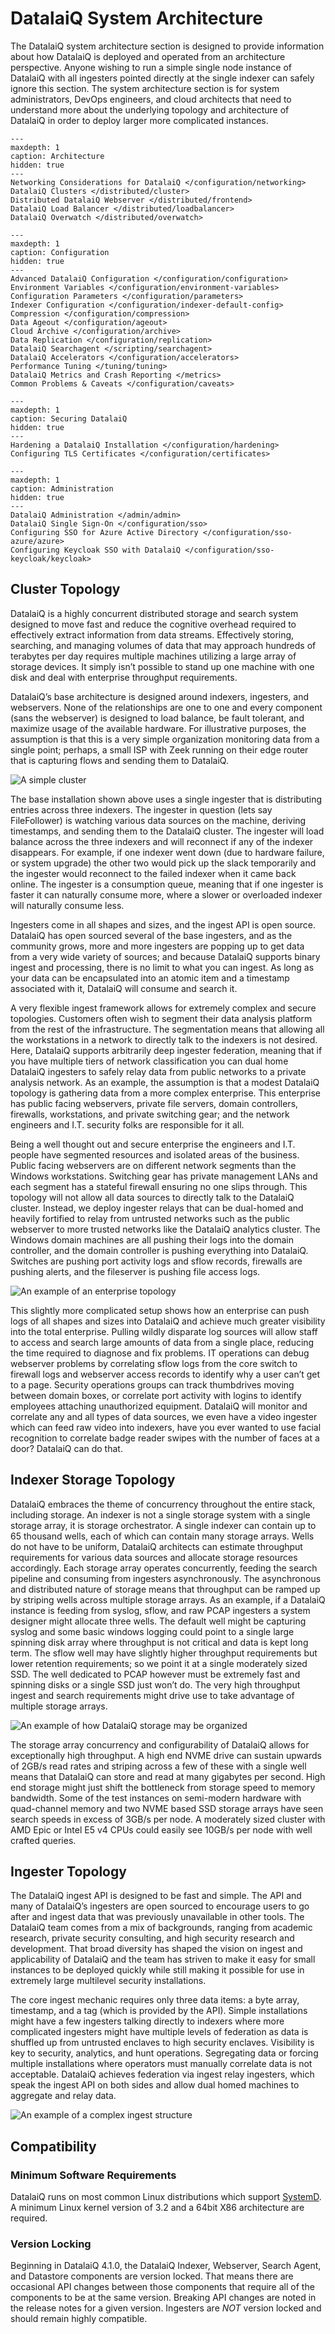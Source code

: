 # DatalaiQ System Architecture

The DatalaiQ system architecture section is designed to provide information about how DatalaiQ is deployed and operated from an architecture perspective.  Anyone wishing to run a simple single node instance of DatalaiQ with all ingesters pointed directly at the single indexer can safely ignore this section.  The system architecture section is for system administrators, DevOps engineers, and cloud architects that need to understand more about the underlying topology and architecture of DatalaiQ in order to deploy larger more complicated instances.

```{toctree}
---
maxdepth: 1
caption: Architecture
hidden: true
---
Networking Considerations for DatalaiQ </configuration/networking>
DatalaiQ Clusters </distributed/cluster>
Distributed DatalaiQ Webserver </distributed/frontend>
DatalaiQ Load Balancer </distributed/loadbalancer>
DatalaiQ Overwatch </distributed/overwatch>
```

```{toctree}
---
maxdepth: 1
caption: Configuration
hidden: true
---
Advanced DatalaiQ Configuration </configuration/configuration>
Environment Variables </configuration/environment-variables>
Configuration Parameters </configuration/parameters>
Indexer Configuration </configuration/indexer-default-config>
Compression </configuration/compression>
Data Ageout </configuration/ageout>
Cloud Archive </configuration/archive>
Data Replication </configuration/replication>
DatalaiQ Searchagent </scripting/searchagent>
DatalaiQ Accelerators </configuration/accelerators>
Performance Tuning </tuning/tuning>
DatalaiQ Metrics and Crash Reporting </metrics>
Common Problems & Caveats </configuration/caveats>
```

```{toctree}
---
maxdepth: 1
caption: Securing DatalaiQ
hidden: true
---
Hardening a DatalaiQ Installation </configuration/hardening>
Configuring TLS Certificates </configuration/certificates>
```

```{toctree}
---
maxdepth: 1
caption: Administration
hidden: true
---
DatalaiQ Administration </admin/admin>
DatalaiQ Single Sign-On </configuration/sso>
Configuring SSO for Azure Active Directory </configuration/sso-azure/azure>
Configuring Keycloak SSO with DatalaiQ </configuration/sso-keycloak/keycloak>
```

## Cluster Topology

DatalaiQ is a highly concurrent distributed storage and search system designed to move fast and reduce the cognitive overhead required to effectively extract information from data streams.  Effectively storing, searching, and managing volumes of data that may approach hundreds of terabytes per day requires multiple machines utilizing a large array of storage devices.  It simply isn’t possible to stand up one machine with one disk and deal with enterprise throughput requirements.

DatalaiQ’s base architecture is designed around indexers, ingesters, and webservers.  None of the relationships are one to one and every component (sans the webserver) is designed to load balance, be fault tolerant, and maximize usage of the available hardware. For illustrative purposes, the assumption is that this is a very simple organization monitoring data from a single point; perhaps, a small ISP with Zeek running on their edge router that is capturing flows and sending them to DatalaiQ.

![A simple cluster](SimpleCluster.png)

The base installation shown above uses a single ingester that is distributing entries across three indexers.  The ingester in question (lets say FileFollower) is watching various data sources on the machine, deriving timestamps, and sending them to the DatalaiQ cluster.  The ingester will load balance across the three indexers and will reconnect if any of the indexer disappears.  For example, if one indexer went down (due to hardware failure, or system upgrade) the other two would pick up the slack temporarily and the ingester would reconnect to the failed indexer when it came back online.  The ingester is a consumption queue, meaning that if one ingester is faster it can naturally consume more, where a slower or overloaded indexer will naturally consume less.

Ingesters come in all shapes and sizes, and the ingest API is open source.  DatalaiQ has open sourced several of the base ingesters, and as the community grows, more and more ingesters are popping up to get data from a very wide variety of sources; and because DatalaiQ supports binary ingest and processing, there is no limit to what you can ingest.  As long as your data can be encapsulated into an atomic item and a timestamp associated with it, DatalaiQ will consume and search it.

A very flexible ingest framework allows for extremely complex and secure topologies.  Customers often wish to segment their data analysis platform from the rest of the infrastructure.  The segmentation means that allowing all the workstations in a network to directly talk to the indexers is not desired.   Here, DatalaiQ supports arbitrarily deep ingester federation, meaning that if you have multiple tiers of network classification you can dual home DatalaiQ ingesters to safely relay data from public networks to a private analysis network.  As an example, the assumption is that a modest DatalaiQ topology is gathering data from a more complex enterprise.  This enterprise has public facing webservers, private file servers, domain controllers, firewalls, workstations, and private switching gear; and the network engineers and I.T. security folks are responsible for it all.

Being a well thought out and secure enterprise the engineers and I.T. people have segmented resources and isolated areas of the business.  Public facing webservers are on different network segments than the Windows workstations.  Switching gear has private management LANs and each segment has a stateful firewall ensuring no one slips through.  This topology will not allow all data sources to directly talk to the DatalaiQ cluster.  Instead, we deploy ingester relays that can be dual-homed and heavily fortified to relay from untrusted networks such as the public webserver to more trusted networks like the DatalaiQ analytics cluster.  The Windows domain machines are all pushing their logs into the domain controller, and the domain controller is pushing everything into DatalaiQ.  Switches are pushing port activity logs and sflow records, firewalls are pushing alerts, and the fileserver is pushing file access logs.

![An example of an enterprise topology](ExampleEnterprise.png)

This slightly more complicated setup shows how an enterprise can push logs of all shapes and sizes into DatalaiQ and achieve much greater visibility into the total enterprise.  Pulling wildly disparate log sources will allow staff to access and search large amounts of data from a single place, reducing the time required to diagnose and fix problems.  IT operations can debug webserver problems by correlating sflow logs from the core switch to firewall logs and webserver access records to identify why a user can’t get to a page.  Security operations groups can track thumbdrives moving between domain boxes, or correlate port activity with logins to identify employees attaching unauthorized equipment.  DatalaiQ will monitor and correlate any and all types of data sources, we even have a video ingester which can feed raw video into indexers, have you ever wanted to use facial recognition to correlate badge reader swipes with the number of faces at a door?  DatalaiQ can do that.

## Indexer Storage Topology

DatalaiQ embraces the theme of concurrency throughout the entire stack, including storage.  An indexer is not a single storage system with a single storage array, it is storage orchestrator.  A single indexer can contain up to 65 thousand wells, each of which can contain many storage arrays.  Wells do not have to be uniform, DatalaiQ architects can estimate throughput requirements for various data sources and allocate storage resources accordingly.  Each storage array operates concurrently, feeding the search pipeline and consuming from ingesters asynchronously.  The asynchronous and distributed nature of storage means that throughput can be ramped up by striping wells across multiple storage arrays.  As an example, if a DatalaiQ instance is feeding from syslog, sflow, and raw PCAP ingesters a system designer might allocate three wells.  The default well might be capturing syslog and some basic windows logging could point to a single large spinning disk array where throughput is not critical and data is kept long term.  The sflow well may have slightly higher throughput requirements but lower retention requirements; so we point it at a single moderately sized SSD.  The well dedicated to PCAP however must be extremely fast and spinning disks or a single SSD just won’t do.  The very high throughput ingest and search requirements might drive use to take advantage of multiple storage arrays.

![An example of how DatalaiQ storage may be organized](ExampleStorage.png)

The storage array concurrency and configurability of DatalaiQ allows for exceptionally high throughput.  A high end NVME drive can sustain upwards of 2GB/s read rates and striping across a few of these with a single well means that DatalaiQ can store and read at many gigabytes per second.  High end storage might just shift the bottleneck from storage speed to memory bandwidth.  Some of the test instances on semi-modern hardware with quad-channel memory and two NVME based SSD storage arrays have seen search speeds in excess of 3GB/s per node.  A moderately sized cluster with AMD Epic or Intel E5 v4 CPUs could easily see 10GB/s per node with well crafted queries.

## Ingester Topology

The DatalaiQ ingest API is designed to be fast and simple.  The API and many of DatalaiQ’s ingesters are open sourced to encourage users to go after and ingest data that was previously unavailable in other tools.  The DatalaiQ team comes from a mix of backgrounds, ranging from academic research, private security consulting, and high security research and development.  That broad diversity has shaped the vision on ingest and applicability of DatalaiQ and the team has striven to make it easy for small instances to be deployed quickly while still making it possible for use in extremely large multilevel security installations.

The core ingest mechanic requires only three data items: a byte array, timestamp, and a tag (which is provided by the API).  Simple installations might have a few ingesters talking directly to indexers where more complicated ingesters might have multiple levels of federation as data is shuffled up from untrusted enclaves to high security enclaves.  Visibility is key to security, analytics, and hunt operations.  Segregating data or forcing multiple installations where operators must manually correlate data is not acceptable.  DatalaiQ achieves federation via ingest relay ingesters, which speak the ingest API on both sides and allow dual homed machines to aggregate and relay data.

![An example of a complex ingest structure](IngestRelay.png)

## Compatibility 

### Minimum Software Requirements

DatalaiQ runs on most common Linux distributions which support [SystemD](https://en.wikipedia.org/wiki/Systemd). A minimum Linux kernel version of 3.2 and a 64bit X86 architecture are required.

### Version Locking

Beginning in DatalaiQ 4.1.0, the DatalaiQ Indexer, Webserver, Search Agent, and Datastore components are version locked. That means there are occasional API changes between those components that require all of the components to be at the same version. Breaking API changes are noted in the release notes for a given version.  Ingesters are *NOT* version locked and should remain highly compatible.
